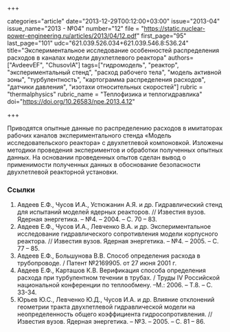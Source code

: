 +++

categories="article"
date="2013-12-29T00:12:00+03:00"
issue="2013-04"
issue_name="2013 - №04"
number="12"
file = "https://static.nuclear-power-engineering.ru/articles/2013/04/12.pdf"
first_page="95"
last_page="101"
udc="621.039.526.034+621.039.546.8:536.24"
title="Экспериментальное исследование особенностей распределения расходов в каналах модели двухпетлевого реактора"
authors=["AvdeevEF", "ChusovIA"]
tags=["гидромодель", "реактор", "экспериментальный стенд", "расход рабочего тела", "модель активной зоны", "турбулентность", "картограмма распределения расходов", "датчики давления", "изотахи относительных скоростей"]
rubric = "thermalphysics"
rubric_name = "Теплофизика и теплогидравлика"
doi="https://doi.org/10.26583/npe.2013.4.12"

+++

Приводятся опытные данные по распределению расходов в имитаторах рабочих каналов экспериментального стенда «Модель исследовательского реактора» с двухпетлевой компоновкой. Изложены методики проведения экспериментов и обработки полученных опытных данных. На основании проведенных опытов сделан вывод о применимости полученных данных в обоснование безопасности двухпетлевой реакторной установки.

### Ссылки

1. Авдеев Е.Ф., Чусов И.А., Устюжанин А.Я. и др. Гидравлический стенд для испытаний моделей ядерных реакторов. // Известия вузов. Ядерная энергетика. – №4. – 2004. – С. 70 – 83.
2. Авдеев Е.Ф., Чусов И.А., Левченко В.А. и др. Экспериментальное исследование гидравлического сопротивления модели корпусного реактора. // Известия вузов. Ядерная энергетика. – №4. – 2005. – С. 77 – 85.
3. Авдеев Е.Ф., Большунова В.В. Способ определения расхода в трубопроводе. / Патент №2169905. от 27 июня 2001 г.
4. Авдеев Е.Ф., Карташов К.В. Верификация способа определения расхода при турбулентном течении в трубах. / Труды IV Российской национальной конференции по теплообмену. –М.: 2006. – Т.8. – С. 33-34.
5. Юрьев Ю.С., Левченко Ю.Д., Чусов И.А. и др. Влияние отклонений геометрии тракта двухпетлевой гидравлической модели на неопределенность общего коэффициента гидросопротивления. // Известия вузов. Ядерная энергетика. – №3. – 2005. – С. 81 – 86.